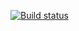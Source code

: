 [![Build status](https://ci.appveyor.com/api/projects/status/22qrwnn9fdnc3fmg?svg=true)](https://ci.appveyor.com/project/skirios/aqa-homework-selenide-3-1)
